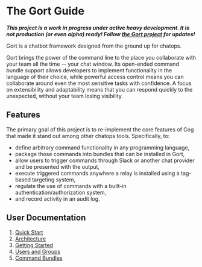 # The Gort Guide

***This project is a work in progress under active heavy development. It is not production (or even alpha) ready! Follow [the Gort project](https://github.com/getgort/gort) for updates!***

Gort is a chatbot framework designed from the ground up for chatops.

Gort brings the power of the command line to the place you collaborate with your team all the time -- your chat window. Its open-ended command bundle support allows developers to implement functionality in the language of their choice, while powerful access control means you can collaborate around even the most sensitive tasks with confidence. A focus on extensibility and adaptability means that you can respond quickly to the unexpected, without your team losing visibility.

## Features

The primary goal of this project is to re-implement the core features of Cog that made it stand out among other chatops tools. Specifically, to:

* define arbitrary command functionality in any programming language,
* package those commands into bundles that can be installed in Gort,
* allow users to trigger commands through Slack or another chat provider and be presented with the output,
* execute triggered commands anywhere a relay is installed using a tag-based targeting system,
* regulate the use of commands with a built-in authentication/authorization system,
* and record activity in an audit log.

## User Documentation

1. [Quick Start](quickstart.md)
2. [Architecture](architecture.md)
3. [Getting Started](getting-started.md)
4. [Users and Groups](users+groups.md)
5. [Command Bundles](bundles.md)

